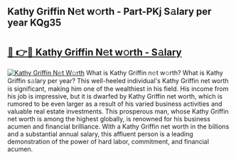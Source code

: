 ## Kathy Griffin N𝚎t w𝚘rth - Part-PKj S𝚊lary per year KQg35

# <h2><a href="http://gc5520.nevu.top/?p=Kathy+Griffin">🔗 👉🔴 Kathy Griffin N𝚎t w𝚘rth - S𝚊lary</a></h2>

[![Kathy Griffin N𝚎t W𝚘rth](https://i.imgur.com/Oavwk0R.jpeg)](http://gc5520.nevu.top/?p=Kathy+Griffin)
What is Kathy Griffin n𝚎t w𝚘rth? What is Kathy Griffin s𝚊lary per year?
This well-heeled individual's Kathy Griffin net worth is significant, making him one of the wealthiest in his field. His income from his job is impressive, but it is dwarfed by Kathy Griffin net worth, which is rumored to be even larger as a result of his varied business activities and valuable real estate investments. This prosperous man, whose Kathy Griffin net worth is among the highest globally, is renowned for his business acumen and financial brilliance. With a Kathy Griffin net worth in the billions and a substantial annual salary, this affluent person is a leading demonstration of the power of hard labor, commitment, and financial acumen.
